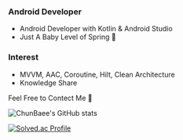 ### **Android Developer**
* Android Developer with Kotlin & Android Studio
* Just A Baby Level of Spring 👶
### **Interest**
* MVVM, AAC, Coroutine, Hilt, Clean Architecture
* Knowledge Share


Feel Free to Contect Me 🤗

![ChunBaee's GitHub stats](https://github-readme-stats.vercel.app/api?username=ChunBaee&show_icons=true&theme=dark)

[![Solved.ac Profile](http://mazassumnida.wtf/api/generate_badge?boj=mljung10)](https://solved.ac/mljung10)

